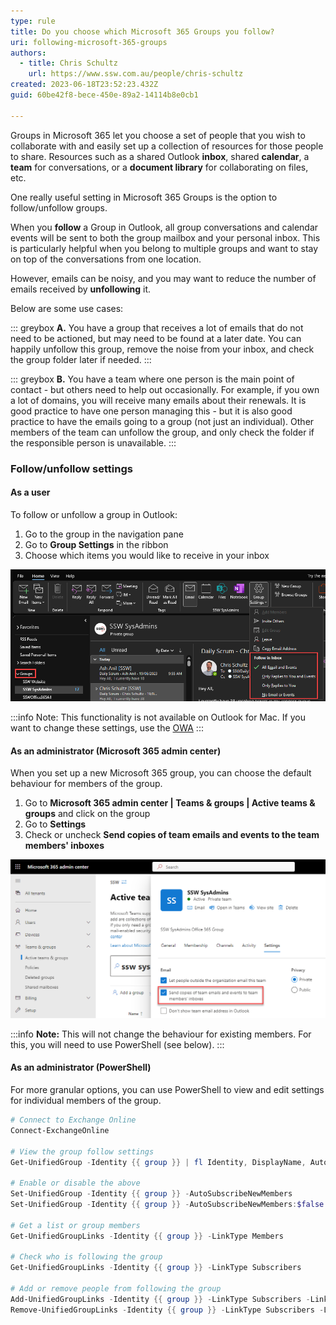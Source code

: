 ```yaml
---
type: rule
title: Do you choose which Microsoft 365 Groups you follow?
uri: following-microsoft-365-groups
authors:
  - title: Chris Schultz
    url: https://www.ssw.com.au/people/chris-schultz
created: 2023-06-18T23:52:23.432Z
guid: 60be42f8-bece-450e-89a2-14114b8e0cb1

---
```


Groups in Microsoft 365 let you choose a set of people that you wish to collaborate with and easily set up a collection of resources for those people to share. Resources such as a shared Outlook **inbox**, shared **calendar**, a **team** for conversations, or a **document library** for collaborating on files, etc.

One really useful setting in Microsoft 365 Groups is the option to follow/unfollow groups.

When you **follow** a Group in Outlook, all group conversations and calendar events will be sent to both the group mailbox and your personal inbox. This is particularly helpful when you belong to multiple groups and want to stay on top of the conversations from one location.

However, emails can be noisy, and you may want to reduce the number of emails received by **unfollowing** it. 

Below are some use cases:

<!--endintro-->

::: greybox
**A.** You have a group that receives a lot of emails that do not need to be actioned, but may need to be found at a later date. You can happily unfollow this group, remove the noise from your inbox, and check the group folder later if needed.
:::

::: greybox
**B.** You have a team where one person is the main point of contact - but others need to help out occasionally. For example, if you own a lot of domains, you will receive many emails about their renewals. It is good practice to have one person managing this - but it is also good practice to have the emails going to a group (not just an individual). Other members of the team can unfollow the group, and only check the folder if the responsible person is unavailable.
:::

### Follow/unfollow settings

#### As a user

To follow or unfollow a group in Outlook:

1. Go to the group in the navigation pane
2. Go to **Group Settings** in the ribbon
3. Choose which items you would like to receive in your inbox

![Figure: Outlook | Group Settings | Follow in Inbox](/rules/following-microsoft-365-groups/group-follow.png)

:::info
Note: This functionality is not available on Outlook for Mac. If you want to change these settings, use the [OWA](https://outlook.office.com/mail)
:::

#### As an administrator (Microsoft 365 admin center)

When you set up a new Microsoft 365 group, you can choose the default behaviour for members of the group.

1. Go to **Microsoft 365 admin center | Teams & groups | Active teams & groups** and click on the group
2. Go to **Settings**
3. Check or uncheck **Send copies of team emails and events to the team members' inboxes**

![Figure: Microsoft 365 admin center | Teams & groups | Settings](/rules/following-microsoft-365-groups/group-admin.png)

:::info
**Note:** This will not change the behaviour for existing members. For this, you will need to use PowerShell (see below).
:::

#### As an administrator (PowerShell)

For more granular options, you can use PowerShell to view and edit settings for individual members of the group.

```powershell
# Connect to Exchange Online
Connect-ExchangeOnline

# View the group follow settings
Get-UnifiedGroup -Identity {{ group }} | fl Identity, DisplayName, AutoSubscribeNewMembers

# Enable or disable the above
Set-UnifiedGroup -Identity {{ group }} -AutoSubscribeNewMembers
Set-UnifiedGroup -Identity {{ group }} -AutoSubscribeNewMembers:$false

# Get a list or group members
Get-UnifiedGroupLinks -Identity {{ group }} -LinkType Members

# Check who is following the group
Get-UnifiedGroupLinks -Identity {{ group }} -LinkType Subscribers

# Add or remove people from following the group
Add-UnifiedGroupLinks -Identity {{ group }} -LinkType Subscribers -Links {{ User }}
Remove-UnifiedGroupLinks -Identity {{ group }} -LinkType Subscribers -Links {{ User }}
```

